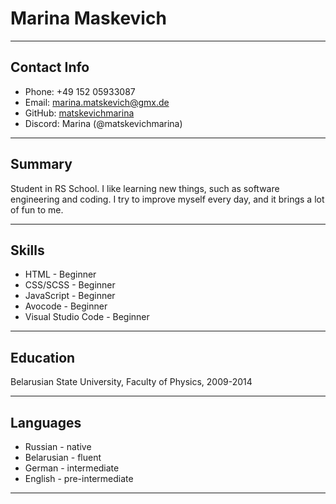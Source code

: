 # Marina Maskevich

---
## Contact Info 

* Phone: +49 152 05933087
* Email: [marina.matskevich@gmx.de](mailto:marina.matskevich@gmx.de)
* GitHub: [matskevichmarina](https://github.com/matskevichmarina)
* Discord: Marina (@matskevichmarina)

---

## Summary

Student in RS School. I like learning new things, such as software engineering and coding. I try to improve myself every day, and it brings a lot of fun to me.

---

## Skills

* HTML - Beginner
* CSS/SCSS - Beginner
* JavaScript - Beginner
* Avocode - Beginner
* Visual Studio Code - Beginner

---

## Education

Belarusian State University, Faculty of Physics, 2009-2014

---

## Languages

* Russian - native
* Belarusian - fluent
* German - intermediate
* English - pre-intermediate

---